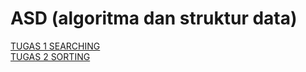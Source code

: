 # ASD (algoritma dan struktur data)
[TUGAS 1 SEARCHING](https://github.com/ibrboim/ASD/tree/main/Tugas%201%20Searching) <br> 
[TUGAS 2 SORTING](https://github.com/ibrboim/ASD/tree/main/Tugas%202%20Sorting)
